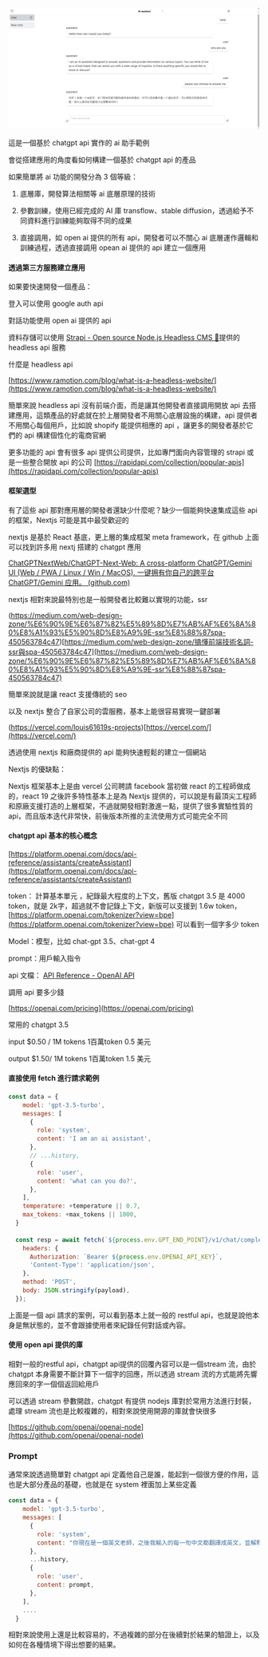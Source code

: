 
![Alt text](image.png)

這是一個基於 chatgpt api 實作的 ai 助手範例

會從搭建應用的角度看如何構建一個基於 chatgpt api 的產品

如果簡單將 ai 功能的開發分為 3 個等級：

1. 底層庫，開發算法相關等 ai 底層原理的技術

2. 參數訓練，使用已經完成的 AI 庫 transflow、stable diffusion，透過給予不同資料進行訓練能夠取得不同的成果

3. 直接調用，如 open ai 提供的所有 api，開發者可以不關心 ai 底層運作邏輯和訓練過程，透過直接調用 opean ai 提供的 api 建立一個應用

#### 透過第三方服務建立應用

如果要快速開發一個產品：

登入可以使用 google auth api

對話功能使用 open ai 提供的 api

資料存儲可以使用 [Strapi - Open source Node.js Headless CMS 🚀](https://strapi.io/)提供的 headless api 服務

什麼是 headless api

[https://www.ramotion.com/blog/what-is-a-headless-website/](https://www.ramotion.com/blog/what-is-a-headless-website/)

簡單來說 headless api 沒有前端介面，而是讓其他開發者直接調用開放 api 去搭建應用，這類產品的好處就在於上層開發者不用關心底層設施的構建，api 提供者不用關心每個用戶，比如說 shopify 能提供相應的 api ，讓更多的開發者基於它們的 api 構建個性化的電商官網

更多功能的 api 會有很多 api 提供公司提供，比如專門面向內容管理的 strapi 或是一些整合開放 api 的公司 [https://rapidapi.com/collection/popular-apis](https://rapidapi.com/collection/popular-apis)

#### 框架選型

有了這些 api 那對應用層的開發者還缺少什麼呢？缺少一個能夠快速集成這些 api 的框架，Nextjs 可能是其中最受歡迎的

nextjs 是基於 React 基底，更上層的集成框架 meta framework，在 github 上面可以找到許多用 nextj 搭建的 chatgpt 應用

[ChatGPTNextWeb/ChatGPT-Next-Web: A cross-platform ChatGPT/Gemini UI (Web / PWA / Linux / Win / MacOS). 一键拥有你自己的跨平台 ChatGPT/Gemini 应用。 (github.com)](https://github.com/ChatGPTNextWeb/ChatGPT-Next-Web)

nextjs 相對來說最特別也是一般開發者比較難以實現的功能，ssr

(https://medium.com/web-design-zone/%E6%90%9E%E6%87%82%E5%89%8D%E7%AB%AF%E6%8A%80%E8%A1%93%E5%90%8D%E8%A9%9E-ssr%E8%88%87spa-450563784c47)[https://medium.com/web-design-zone/搞懂前端技術名詞-ssr與spa-450563784c47](https://medium.com/web-design-zone/%E6%90%9E%E6%87%82%E5%89%8D%E7%AB%AF%E6%8A%80%E8%A1%93%E5%90%8D%E8%A9%9E-ssr%E8%88%87spa-450563784c47)

簡單來說就是讓 react 支援傳統的 seo

以及 nextjs 整合了自家公司的雲服務，基本上能很容易實現一鍵部署

(https://vercel.com/louis61619s-projects)[https://vercel.com/](https://vercel.com/)

透過使用 nextjs 和廠商提供的 api 能夠快速輕鬆的建立一個網站

Nextjs 的優缺點：

Nextjs 框架基本上是由 vercel 公司聘請 facebook 當初做 react 的工程師做成的，react 19 之後許多特性基本上是為 Nextjs 提供的，可以說是有最頂尖工程師和原廠支援打造的上層框架，不過就開發相對激進一點，提供了很多實驗性質的 api，而且版本迭代非常快，前後版本所推的主流使用方式可能完全不同

#### chatgpt api 基本的核心概念

[https://platform.openai.com/docs/api-reference/assistants/createAssistant](https://platform.openai.com/docs/api-reference/assistants/createAssistant)

token： 計算基本單元 ，紀錄最大程度的上下文，舊版 chatgpt 3.5 是 4000 token，就是 2k字，超過就不會記錄上下文，新版可以支援到 1.6w token，[https://platform.openai.com/tokenizer?view=bpe](https://platform.openai.com/tokenizer?view=bpe) 可以看到一個字多少 token

Model：模型，比如 chat-gpt 3.5、chat-gpt 4

prompt：用戶輸入指令

api 文檔：
[API Reference - OpenAI API](https://platform.openai.com/docs/api-reference/introduction)

調用 api 要多少錢

[https://openai.com/pricing](https://openai.com/pricing)

常用的 chatgpt 3.5

input $0.50 / 1M tokens 1百萬token 0.5 美元

output $1.50/ 1M tokens 1百萬token 1.5 美元

#### 直接使用 fetch 進行請求範例

```jsx
const data = {
    model: 'gpt-3.5-turbo',
    messages: [
      {
        role: 'system',
        content: 'I am an ai assistant',
      },
      // ...history,
      {
        role: 'user',
        content: 'what can you do?',
      },
    ],
    temperature: +temperature || 0.7,
    max_tokens: +max_tokens || 1000,
  }
  
  const resp = await fetch(`${process.env.GPT_END_POINT}/v1/chat/completions`, {
    headers: {
      Authorization: `Bearer ${process.env.OPENAI_API_KEY}`,
      'Content-Type': 'application/json',
    },
    method: 'POST',
    body: JSON.stringify(payload),
  });
```

上面是一個 api 請求的案例，可以看到基本上就一般的 restful api，也就是說他本身是無狀態的，並不會跟據使用者來紀錄任何對話或內容。
#### 使用 open api 提供的庫

相對一般的restful api，chatgpt api提供的回覆內容可以是一個stream 流，由於 chatgpt 本身需要不斷計算下一個字的回應，所以透過 stream 流的方式能將先響應回來的字一個個返回給用戶

可以透過 stream 參數開啟，chatgpt 有提供 nodejs 庫對於常用方法進行封裝，處理 stream 流也是比較複雜的，相對來說使用開源的庫就會快很多

[https://github.com/openai/openai-node](https://github.com/openai/openai-node)

### Prompt

通常來說透過簡單對 chatgpt api 定義他自己是誰，能起到一個很方便的作用，這也是大部分產品的基礎，也就是在 system 裡面加上某些定義

```jsx
const data = {
    model: 'gpt-3.5-turbo',
    messages: [
      {
        role: 'system',
        content: "你現在是一個英文老師，之後我輸入的每一句中文都翻譯成英文，並解釋文法",
      },
      ...history,
      {
        role: 'user',
        content: prompt,
      },
    ],
    ....
  }
```

相對來說使用上還是比較容易的，不過複雜的部分在後續對於結果的驗證上，以及如何在各種情境下得出想要的結果。

